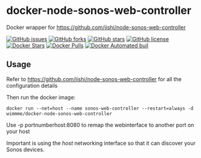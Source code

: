 # docker-node-sonos-web-controller
Docker wrapper for https://github.com/jishi/node-sonos-web-controller

[![GitHub issues](https://img.shields.io/github/issues/wimmme/docker-node-sonos-web-controller.svg)](https://github.com/wimmme/docker-node-sonos-web-controller/issues)
[![GitHub forks](https://img.shields.io/github/forks/wimmme/docker-node-sonos-web-controller.svg)](https://github.com/wimmme/docker-node-sonos-web-controller/network)
[![GitHub stars](https://img.shields.io/github/stars/wimmme/docker-node-sonos-web-controller.svg)](https://github.com/wimmme/docker-node-sonos-web-controller/stargazers)
[![GitHub license](https://img.shields.io/badge/license-MIT-blue.svg)](https://raw.githubusercontent.com/wimmme/docker-node-sonos-web-controller/master/LICENSE)
[![Docker Stars](https://img.shields.io/docker/stars/wimmme/docker-node-sonos-web-controller.svg)](https://hub.docker.com/r/wimmme/docker-node-sonos-web-controller)
[![Docker Pulls](https://img.shields.io/docker/pulls/wimmme/docker-node-sonos-web-controller.svg)](https://hub.docker.com/r/wimmme/docker-node-sonos-web-controller)
[![Docker Automated buil](https://img.shields.io/docker/automated/wimmme/docker-node-sonos-web-controller.svg)](https://hub.docker.com/r/wimmme/docker-node-sonos-web-controller)


## Usage
Refer to https://github.com/jishi/node-sonos-web-controller for all the configuration details

Then run the docker image:
```shell
docker run --net=host --name sonos-web-controller --restart=always -d wimmme/docker-node-sonos-web-controller
```
Use -p portnumberhost:8080 to remap the webinterface to another port on your host

Important  is using the *host* networking interface so that it can discover your Sonos devices.
